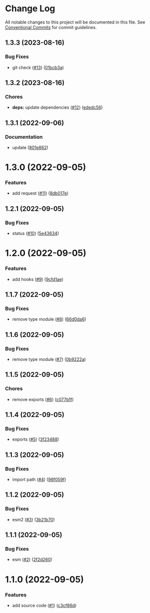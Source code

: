 # Change Log

All notable changes to this project will be documented in this file.
See [Conventional Commits](https://conventionalcommits.org) for commit guidelines.

<a name="1.3.3"></a>
## 1.3.3 (2023-08-16)


### Bug Fixes

* git check ([#13](https://github.com/Himenon/ts-grpc-health-check/issues/13)) ([01bcb3a](https://github.com/Himenon/ts-grpc-health-check/commit/01bcb3a))





<a name="1.3.2"></a>
## 1.3.2 (2023-08-16)


### Chores

* **deps:** update dependencies ([#12](https://github.com/Himenon/ts-grpc-health-check/issues/12)) ([ededc56](https://github.com/Himenon/ts-grpc-health-check/commit/ededc56))





<a name="1.3.1"></a>
## 1.3.1 (2022-09-06)


### Documentation

* update ([801e862](https://github.com/Himenon/ts-grpc-health-check/commit/801e862))





<a name="1.3.0"></a>
# 1.3.0 (2022-09-05)


### Features

* add request ([#11](https://github.com/Himenon/ts-grpc-health-check/issues/11)) ([8db017e](https://github.com/Himenon/ts-grpc-health-check/commit/8db017e))





<a name="1.2.1"></a>
## 1.2.1 (2022-09-05)


### Bug Fixes

* status ([#10](https://github.com/Himenon/ts-grpc-health-check/issues/10)) ([5e43634](https://github.com/Himenon/ts-grpc-health-check/commit/5e43634))





<a name="1.2.0"></a>
# 1.2.0 (2022-09-05)


### Features

* add hooks ([#9](https://github.com/Himenon/ts-grpc-health-check/issues/9)) ([9cfd1ae](https://github.com/Himenon/ts-grpc-health-check/commit/9cfd1ae))





<a name="1.1.7"></a>
## 1.1.7 (2022-09-05)


### Bug Fixes

* remove type module ([#8](https://github.com/Himenon/ts-grpc-health-check/issues/8)) ([66d0da6](https://github.com/Himenon/ts-grpc-health-check/commit/66d0da6))





<a name="1.1.6"></a>
## 1.1.6 (2022-09-05)


### Bug Fixes

* remove type module ([#7](https://github.com/Himenon/ts-grpc-health-check/issues/7)) ([0b9222a](https://github.com/Himenon/ts-grpc-health-check/commit/0b9222a))





<a name="1.1.5"></a>
## 1.1.5 (2022-09-05)


### Chores

* remove exports ([#6](https://github.com/Himenon/ts-grpc-health-check/issues/6)) ([c077b1f](https://github.com/Himenon/ts-grpc-health-check/commit/c077b1f))





<a name="1.1.4"></a>
## 1.1.4 (2022-09-05)


### Bug Fixes

* exports ([#5](https://github.com/Himenon/ts-grpc-health-check/issues/5)) ([3f23488](https://github.com/Himenon/ts-grpc-health-check/commit/3f23488))





<a name="1.1.3"></a>
## 1.1.3 (2022-09-05)


### Bug Fixes

* import path ([#4](https://github.com/Himenon/ts-grpc-health-check/issues/4)) ([98f059f](https://github.com/Himenon/ts-grpc-health-check/commit/98f059f))





<a name="1.1.2"></a>
## 1.1.2 (2022-09-05)


### Bug Fixes

* esm2 ([#3](https://github.com/Himenon/ts-grpc-health-check/issues/3)) ([3b21b70](https://github.com/Himenon/ts-grpc-health-check/commit/3b21b70))





<a name="1.1.1"></a>
## 1.1.1 (2022-09-05)


### Bug Fixes

* esm ([#2](https://github.com/Himenon/ts-grpc-health-check/issues/2)) ([2f2d260](https://github.com/Himenon/ts-grpc-health-check/commit/2f2d260))





<a name="1.1.0"></a>
# 1.1.0 (2022-09-05)


### Features

* add source code ([#1](https://github.com/Himenon/ts-grpc-health-check/issues/1)) ([c3cf86d](https://github.com/Himenon/ts-grpc-health-check/commit/c3cf86d))
